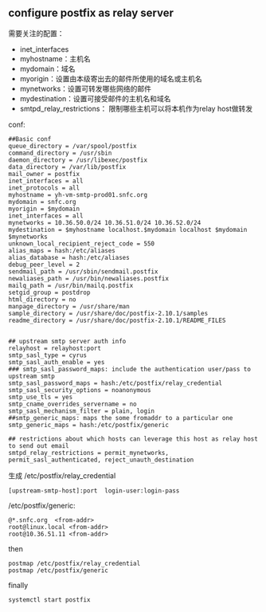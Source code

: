 ## configure postfix as relay server
需要关注的配置：
- inet_interfaces
- myhostname：主机名
- mydomain：域名
- myorigin：设置由本级寄出去的邮件所使用的域名或主机名
- mynetworks：设置可转发哪些网络的邮件
- mydestination：设置可接受邮件的主机名和域名
- smtpd_relay_restrictions： 限制哪些主机可以将本机作为relay host做转发

conf:
```
##Basic conf
queue_directory = /var/spool/postfix
command_directory = /usr/sbin
daemon_directory = /usr/libexec/postfix
data_directory = /var/lib/postfix
mail_owner = postfix
inet_interfaces = all
inet_protocols = all
myhostname = yh-vm-smtp-prod01.snfc.org
mydomain = snfc.org
myorigin = $mydomain
inet_interfaces = all
mynetworks = 10.36.50.0/24 10.36.51.0/24 10.36.52.0/24
mydestination = $myhostname localhost.$mydomain localhost $mydomain $mynetworks
unknown_local_recipient_reject_code = 550
alias_maps = hash:/etc/aliases
alias_database = hash:/etc/aliases
debug_peer_level = 2
sendmail_path = /usr/sbin/sendmail.postfix
newaliases_path = /usr/bin/newaliases.postfix
mailq_path = /usr/bin/mailq.postfix
setgid_group = postdrop
html_directory = no
manpage_directory = /usr/share/man
sample_directory = /usr/share/doc/postfix-2.10.1/samples
readme_directory = /usr/share/doc/postfix-2.10.1/README_FILES


## upstream smtp server auth info
relayhost = relayhost:port
smtp_sasl_type = cyrus
smtp_sasl_auth_enable = yes
### smtp_sasl_password_maps: include the authentication user/pass to upstream smtp
smtp_sasl_password_maps = hash:/etc/postfix/relay_credential  
smtp_sasl_security_options = noanonymous
smtp_use_tls = yes
smtp_cname_overrides_servername = no
smtp_sasl_mechanism_filter = plain, login
##smtp_generic_maps: maps the some fromaddr to a particular one
smtp_generic_maps = hash:/etc/postfix/generic

## restrictions about which hosts can leverage this host as relay host to send out email
smtpd_relay_restrictions = permit_mynetworks,  permit_sasl_authenticated, reject_unauth_destination
```


生成
/etc/postfix/relay_credential
```
[upstream-smtp-host]:port  login-user:login-pass
```
/etc/postfix/generic:
```
@*.snfc.org  <from-addr>
root@linux.local <from-addr>
root@10.36.51.11 <from-addr>
```

then
```
postmap /etc/postfix/relay_credential
postmap /etc/postfix/generic
```

finally
```
systemctl start postfix
```